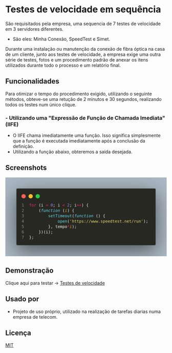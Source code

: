 
# Testes de velocidade em sequência

São requisitados pela empresa, uma sequencia de 7 testes de velocidade em 3
servidores diferentes.
- São eles: Minha Conexão, SpeedTest e Simet.

Durante uma instalação ou manutenção da conexão de fibra óptica na casa de um
cliente, junto aos testes de velocidade, a empresa exige uma outra série de
testes, fotos e um procedimento padrão de anexar os itens utilizados durante todo
o processo e um relatório final.

## Funcionalidades

Para otimizar o tempo do procedimento exigido, utilizando o seguinte métodos, 
obteve-se uma retução de 2 minutos e 30 segundos, realizando todos os testes num único clique.

### - Utilizando uma "Expressão de Função de Chamada Imediata" (IIFE)

- O IIFE chama imediatamente uma função. Isso significa simplesmente que a função é executada imediatamente após a conclusão da definição.
- Utilizando a função abaixo, obteremos a saída desejada.

## Screenshots

![Project](https://raw.githubusercontent.com/devleonardo/images/master/imgs/code.png)

## Demonstração

Clique aqui para testar → [Testes de velocidade](https://devleonardo.github.io/projetos/teste-de-velocidade/)

## Usado por

- Projeto de uso próprio, utilizado na realização de tarefas diarias numa empresa de telecom.

## Licença

[MIT](https://choosealicense.com/licenses/mit/)

